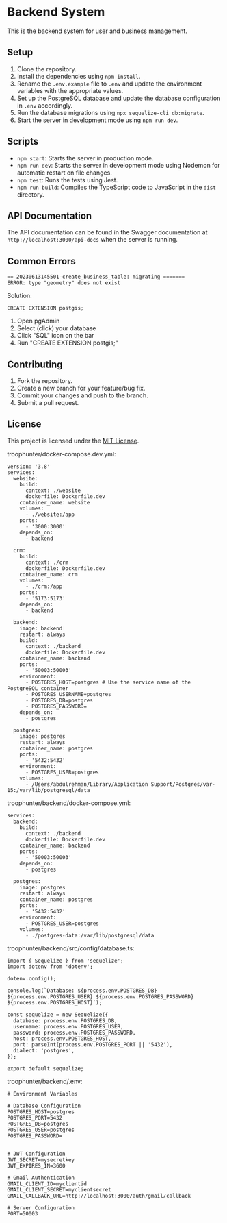 # Backend System

This is the backend system for user and business management.

## Setup

1. Clone the repository.
2. Install the dependencies using `npm install`.
3. Rename the `.env.example` file to `.env` and update the environment variables with the appropriate values.
4. Set up the PostgreSQL database and update the database configuration in `.env` accordingly.
5. Run the database migrations using `npx sequelize-cli db:migrate`.
6. Start the server in development mode using `npm run dev`.

## Scripts

- `npm start`: Starts the server in production mode.
- `npm run dev`: Starts the server in development mode using Nodemon for automatic restart on file changes.
- `npm test`: Runs the tests using Jest.
- `npm run build`: Compiles the TypeScript code to JavaScript in the `dist` directory.

## API Documentation

The API documentation can be found in the Swagger documentation at `http://localhost:3000/api-docs` when the server is running.

## Common Errors

```
== 20230613145501-create_business_table: migrating =======
ERROR: type "geometry" does not exist
```

Solution:

```
CREATE EXTENSION postgis;
```

1. Open pgAdmin
2. Select (click) your database
3. Click "SQL" icon on the bar
4. Run "CREATE EXTENSION postgis;"

## Contributing

1. Fork the repository.
2. Create a new branch for your feature/bug fix.
3. Commit your changes and push to the branch.
4. Submit a pull request.

## License

This project is licensed under the [MIT License](LICENSE).

troophunter/docker-compose.dev.yml:

```
version: '3.8'
services:
  website:
    build:
      context: ./website
      dockerfile: Dockerfile.dev
    container_name: website
    volumes:
      - ./website:/app
    ports:
      - '3000:3000'
    depends_on:
      - backend

  crm:
    build:
      context: ./crm
      dockerfile: Dockerfile.dev
    container_name: crm
    volumes:
      - ./crm:/app
    ports:
      - '5173:5173'
    depends_on:
      - backend

  backend:
    image: backend
    restart: always
    build:
      context: ./backend
      dockerfile: Dockerfile.dev
    container_name: backend
    ports:
      - '50003:50003'
    environment:
      - POSTGRES_HOST=postgres # Use the service name of the PostgreSQL container
      - POSTGRES_USERNAME=postgres
      - POSTGRES_DB=postgres
      - POSTGRES_PASSWORD=
    depends_on:
      - postgres

  postgres:
    image: postgres
    restart: always
    container_name: postgres
    ports:
      - '5432:5432'
    environment:
      - POSTGRES_USER=postgres
    volumes:
      - /Users/abdulrehman/Library/Application Support/Postgres/var-15:/var/lib/postgresql/data
```

troophunter/backend/docker-compose.yml:

```
services:
  backend:
    build:
      context: ./backend
      dockerfile: Dockerfile.dev
    container_name: backend
    ports:
      - '50003:50003'
    depends_on:
      - postgres

  postgres:
    image: postgres
    restart: always
    container_name: postgres
    ports:
      - '5432:5432'
    environment:
      - POSTGRES_USER=postgres
    volumes:
      - ./postgres-data:/var/lib/postgresql/data
```

troophunter/backend/src/config/database.ts:

```
import { Sequelize } from 'sequelize';
import dotenv from 'dotenv';

dotenv.config();

console.log(`Database: ${process.env.POSTGRES_DB} ${process.env.POSTGRES_USER} ${process.env.POSTGRES_PASSWORD} ${process.env.POSTGRES_HOST}`);

const sequelize = new Sequelize({
  database: process.env.POSTGRES_DB,
  username: process.env.POSTGRES_USER,
  password: process.env.POSTGRES_PASSWORD,
  host: process.env.POSTGRES_HOST,
  port: parseInt(process.env.POSTGRES_PORT || '5432'),
  dialect: 'postgres',
});

export default sequelize;
```

troophunter/backend/.env:

```
# Environment Variables

# Database Configuration
POSTGRES_HOST=postgres
POSTGRES_PORT=5432
POSTGRES_DB=postgres
POSTGRES_USER=postgres
POSTGRES_PASSWORD=


# JWT Configuration
JWT_SECRET=mysecretkey
JWT_EXPIRES_IN=3600

# Gmail Authentication
GMAIL_CLIENT_ID=myclientid
GMAIL_CLIENT_SECRET=myclientsecret
GMAIL_CALLBACK_URL=http://localhost:3000/auth/gmail/callback

# Server Configuration
PORT=50003
```
